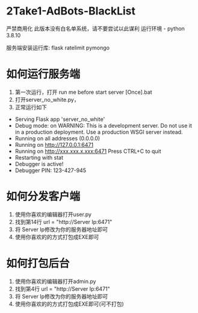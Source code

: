 # 2Take1-AdBots-BlackList
严禁商用化
此版本没有白名单系统，请不要尝试以此谋利
运行环境 - python 3.8.10


服务端安装运行库: flask ratelimit pymongo

# 如何运行服务端
1. 第一次运行，打开 run me before start server [Once].bat
2. 打开server_no_white.py，
3. 正常运行如下
* Serving Flask app 'server_no_white'
* Debug mode: on
WARNING: This is a development server. Do not use it in a production deployment. Use a production WSGI server instead.
 * Running on all addresses (0.0.0.0)
 * Running on http://127.0.0.1:6471
 * Running on http://xxx.xxx.x.xxx:6471
Press CTRL+C to quit
 * Restarting with stat
 * Debugger is active!
 * Debugger PIN: 123-427-945

# 如何分发客户端
1. 使用你喜欢的编辑器打开user.py
2. 找到第14行 url = "http://Server Ip:6471"
3. 将 Server Ip修改为你的服务器地址即可
4. 使用你喜欢的的方式打包成EXE即可

# 如何打包后台
1. 使用你喜欢的编辑器打开admin.py
2. 找到第4行 url = "http://Server Ip:6471"
3. 将 Server Ip修改为你的服务器地址即可
4. 使用你喜欢的的方式打包成EXE即可(可不打包)

